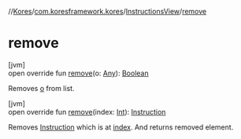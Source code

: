 //[Kores](../../../index.md)/[com.koresframework.kores](../index.md)/[InstructionsView](index.md)/[remove](remove.md)

# remove

[jvm]\
open override fun [remove](remove.md)(o: [Any](https://kotlinlang.org/api/latest/jvm/stdlib/kotlin/-any/index.html)): [Boolean](https://kotlinlang.org/api/latest/jvm/stdlib/kotlin/-boolean/index.html)

Removes [o](remove.md) from list.

[jvm]\
open override fun [remove](remove.md)(index: [Int](https://kotlinlang.org/api/latest/jvm/stdlib/kotlin/-int/index.html)): [Instruction](../-instruction/index.md)

Removes [Instruction](../-instruction/index.md) which is at [index](remove.md). And returns removed element.
